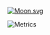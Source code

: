 [![Moon.svg](https://moon-svg.minung.dev/moon.svg?theme=basic)](https://moon-svg.minung.dev)

![Metrics](https://metrics.lecoq.io/?template=classic&isocalendar=1&languages=1&stars=1&habits=1&activity=1&music=1&base=header%2C%20activity%2C%20community%2C%20repositories%2C%20metadata&base.indepth=false&base.hireable=false&base.skip=false&isocalendar=false&isocalendar.duration=half-year&languages=false&languages.limit=15&languages.threshold=0%25&languages.other=true&languages.colors=github&languages.sections=most-used&languages.indepth=false&languages.analysis.timeout=15&languages.analysis.timeout.repositories=7.5&languages.categories=markup%2C%20programming&languages.recent.categories=markup%2C%20programming&languages.recent.load=300&languages.recent.days=14&stars=false&stars.limit=4&habits=false&habits.from=200&habits.days=14&habits.facts=true&habits.charts=false&habits.charts.type=classic&habits.trim=false&habits.languages.limit=8&habits.languages.threshold=0%25&activity=false&activity.limit=5&activity.load=300&activity.days=14&activity.visibility=all&activity.timestamps=false&activity.filter=all&music=false&music.provider=spotify&music.user=TheGreyOwl&music.mode=recent&music.limit=4&music.played.at=false&music.time.range=short&music.top.type=tracks&config.timezone=America%2FChicago&config.twemoji=true&config.octicon=true)
